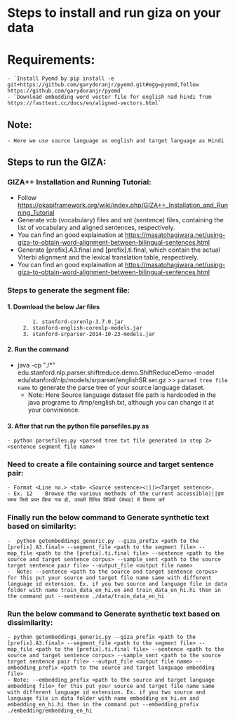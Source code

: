 # Steps to install and run giza on your data
# Requirements:
	- `Install Pyemd by pip install -e git+https://github.com/garydoranjr/pyemd.git#egg=pyemd,follow https://github.com/garydoranjr/pyemd`
	- `Download embedding word vector file for english nad hindi from https://fasttext.cc/docs/en/aligned-vectors.html`

## Note:
	- Here we use source language as english and target language as Hindi
## Steps to run the GIZA:
###  GIZA++ Installation and Running Tutorial:
- Follow https://okapiframework.org/wiki/index.php/GIZA++_Installation_and_Running_Tutorial
- Generate vcb (vocabulary) files and snt (sentence) files, containing the list of vocabulary and aligned sentences, respectively.
- You can find an good explaination at https://masatohagiwara.net/using-giza-to-obtain-word-alignment-between-bilingual-sentences.html
- Generate [prefix].A3.final and [prefix].ti.final, which contain the actual Viterbi alignment and the lexical translation table, respectively.
- You can find an good explaination at https://masatohagiwara.net/using-giza-to-obtain-word-alignment-between-bilingual-sentences.html



### Steps to generate the segment file:

#### 1. Download the below Jar files
	        1. stanford-corenlp-3.7.0.jar 
         2. stanford-english-corenlp-models.jar
         3. stanford-srparser-2014-10-23-models.jar

#### 2. Run the command 
- java -cp "./*"  edu.stanford.nlp.parser.shiftreduce.demo.ShiftReduceDemo -model edu/stanford/nlp/models/srparser/englishSR.ser.gz >> `parsed tree file name` to generate the parse tree of your source language dataset.
   - Note: Here Source language dataset file path is hardcoded in the java programe to /tmp/english.txt, although you can change it at your convinience.

#### 3. After that run the python file parsefiles.py as 
    - python parsefiles.py <parsed tree txt file generated in step 2> <sentence segment file name>

### Need to create a file containing source and target sentence pair:
	- Format <Line no.> <tab> <Source sentence><|||><Target sentence>, 
	- Ex. 12	Browse the various methods of the current accessible|||इस समय जिसे प्राप्त किया गया हो, उसकी विभिन्न विधियों (मेथड) में विचरण करें

### Finally run the below command to Generate synthetic text based on similarity:
	-  python getembeddings_generic.py --giza_prefix <path to the [prefix].A3.final> --segment_file <path to the segment file> --map_file <path to the [prefix].ti.final file> --sentence <path to the source and target sentence corpus> --sample_sent <path to the source target sentence pair file> --output_file <output file name>
	-  Note: --sentence <path to the source and target sentence corpus> for this put your source and target file name same with different language id extension. Ex. if you two source and language file in data folder with name train_data_en_hi.en and train_data_en_hi.hi then in the command put --sentence ./data/train_data_en_hi 

### Run the below command to Generate synthetic text based on dissimilarity:
	- python getembeddings_generic.py --giza_prefix <path to the [prefix].A3.final> --segment_file <path to the segment file> --map_file <path to the [prefix].ti.final file> --sentence <path to the source and target sentence corpus> --sample_sent <path to the source target sentence pair file> --output_file <output file name> --embedding_prefix <path to the source and target language embedding file>
	- Note: --embedding_prefix <path to the source and target language embedding file> for this put your source and target file name same with different language id extension. Ex. if you two source and language file in data folder with name embedding_en_hi.en and embedding_en_hi.hi then in the command put --embedding_prefix ./embedding/embedding_en_hi
